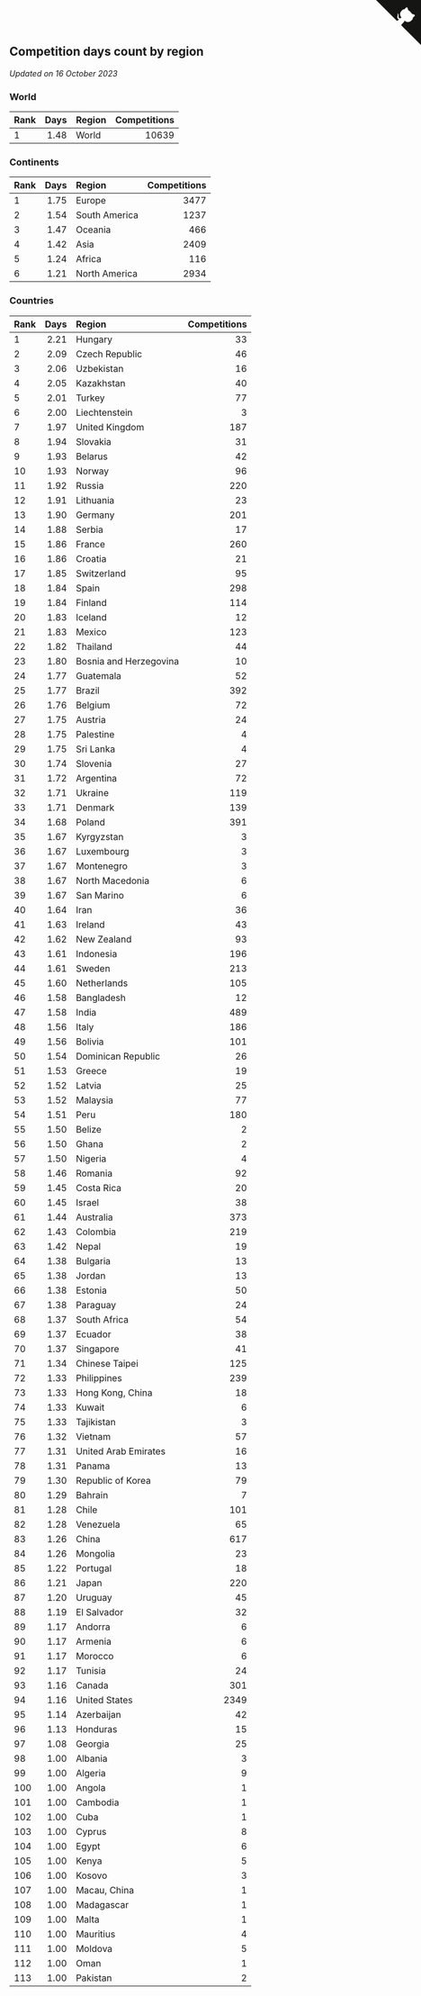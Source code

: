 ## Competition days count by region

*Updated on 16 October 2023*


### World

| Rank | Days | Region | Competitions |
| :--- | ---: | :--- | ---: |
| 1 | 1.48 | World | 10639 |

### Continents

| Rank | Days | Region | Competitions |
| :--- | ---: | :--- | ---: |
| 1 | 1.75 | Europe | 3477 |
| 2 | 1.54 | South America | 1237 |
| 3 | 1.47 | Oceania | 466 |
| 4 | 1.42 | Asia | 2409 |
| 5 | 1.24 | Africa | 116 |
| 6 | 1.21 | North America | 2934 |

### Countries

| Rank | Days | Region | Competitions |
| :--- | ---: | :--- | ---: |
| 1 | 2.21 | Hungary | 33 |
| 2 | 2.09 | Czech Republic | 46 |
| 3 | 2.06 | Uzbekistan | 16 |
| 4 | 2.05 | Kazakhstan | 40 |
| 5 | 2.01 | Turkey | 77 |
| 6 | 2.00 | Liechtenstein | 3 |
| 7 | 1.97 | United Kingdom | 187 |
| 8 | 1.94 | Slovakia | 31 |
| 9 | 1.93 | Belarus | 42 |
| 10 | 1.93 | Norway | 96 |
| 11 | 1.92 | Russia | 220 |
| 12 | 1.91 | Lithuania | 23 |
| 13 | 1.90 | Germany | 201 |
| 14 | 1.88 | Serbia | 17 |
| 15 | 1.86 | France | 260 |
| 16 | 1.86 | Croatia | 21 |
| 17 | 1.85 | Switzerland | 95 |
| 18 | 1.84 | Spain | 298 |
| 19 | 1.84 | Finland | 114 |
| 20 | 1.83 | Iceland | 12 |
| 21 | 1.83 | Mexico | 123 |
| 22 | 1.82 | Thailand | 44 |
| 23 | 1.80 | Bosnia and Herzegovina | 10 |
| 24 | 1.77 | Guatemala | 52 |
| 25 | 1.77 | Brazil | 392 |
| 26 | 1.76 | Belgium | 72 |
| 27 | 1.75 | Austria | 24 |
| 28 | 1.75 | Palestine | 4 |
| 29 | 1.75 | Sri Lanka | 4 |
| 30 | 1.74 | Slovenia | 27 |
| 31 | 1.72 | Argentina | 72 |
| 32 | 1.71 | Ukraine | 119 |
| 33 | 1.71 | Denmark | 139 |
| 34 | 1.68 | Poland | 391 |
| 35 | 1.67 | Kyrgyzstan | 3 |
| 36 | 1.67 | Luxembourg | 3 |
| 37 | 1.67 | Montenegro | 3 |
| 38 | 1.67 | North Macedonia | 6 |
| 39 | 1.67 | San Marino | 6 |
| 40 | 1.64 | Iran | 36 |
| 41 | 1.63 | Ireland | 43 |
| 42 | 1.62 | New Zealand | 93 |
| 43 | 1.61 | Indonesia | 196 |
| 44 | 1.61 | Sweden | 213 |
| 45 | 1.60 | Netherlands | 105 |
| 46 | 1.58 | Bangladesh | 12 |
| 47 | 1.58 | India | 489 |
| 48 | 1.56 | Italy | 186 |
| 49 | 1.56 | Bolivia | 101 |
| 50 | 1.54 | Dominican Republic | 26 |
| 51 | 1.53 | Greece | 19 |
| 52 | 1.52 | Latvia | 25 |
| 53 | 1.52 | Malaysia | 77 |
| 54 | 1.51 | Peru | 180 |
| 55 | 1.50 | Belize | 2 |
| 56 | 1.50 | Ghana | 2 |
| 57 | 1.50 | Nigeria | 4 |
| 58 | 1.46 | Romania | 92 |
| 59 | 1.45 | Costa Rica | 20 |
| 60 | 1.45 | Israel | 38 |
| 61 | 1.44 | Australia | 373 |
| 62 | 1.43 | Colombia | 219 |
| 63 | 1.42 | Nepal | 19 |
| 64 | 1.38 | Bulgaria | 13 |
| 65 | 1.38 | Jordan | 13 |
| 66 | 1.38 | Estonia | 50 |
| 67 | 1.38 | Paraguay | 24 |
| 68 | 1.37 | South Africa | 54 |
| 69 | 1.37 | Ecuador | 38 |
| 70 | 1.37 | Singapore | 41 |
| 71 | 1.34 | Chinese Taipei | 125 |
| 72 | 1.33 | Philippines | 239 |
| 73 | 1.33 | Hong Kong, China | 18 |
| 74 | 1.33 | Kuwait | 6 |
| 75 | 1.33 | Tajikistan | 3 |
| 76 | 1.32 | Vietnam | 57 |
| 77 | 1.31 | United Arab Emirates | 16 |
| 78 | 1.31 | Panama | 13 |
| 79 | 1.30 | Republic of Korea | 79 |
| 80 | 1.29 | Bahrain | 7 |
| 81 | 1.28 | Chile | 101 |
| 82 | 1.28 | Venezuela | 65 |
| 83 | 1.26 | China | 617 |
| 84 | 1.26 | Mongolia | 23 |
| 85 | 1.22 | Portugal | 18 |
| 86 | 1.21 | Japan | 220 |
| 87 | 1.20 | Uruguay | 45 |
| 88 | 1.19 | El Salvador | 32 |
| 89 | 1.17 | Andorra | 6 |
| 90 | 1.17 | Armenia | 6 |
| 91 | 1.17 | Morocco | 6 |
| 92 | 1.17 | Tunisia | 24 |
| 93 | 1.16 | Canada | 301 |
| 94 | 1.16 | United States | 2349 |
| 95 | 1.14 | Azerbaijan | 42 |
| 96 | 1.13 | Honduras | 15 |
| 97 | 1.08 | Georgia | 25 |
| 98 | 1.00 | Albania | 3 |
| 99 | 1.00 | Algeria | 9 |
| 100 | 1.00 | Angola | 1 |
| 101 | 1.00 | Cambodia | 1 |
| 102 | 1.00 | Cuba | 1 |
| 103 | 1.00 | Cyprus | 8 |
| 104 | 1.00 | Egypt | 6 |
| 105 | 1.00 | Kenya | 5 |
| 106 | 1.00 | Kosovo | 3 |
| 107 | 1.00 | Macau, China | 1 |
| 108 | 1.00 | Madagascar | 1 |
| 109 | 1.00 | Malta | 1 |
| 110 | 1.00 | Mauritius | 4 |
| 111 | 1.00 | Moldova | 5 |
| 112 | 1.00 | Oman | 1 |
| 113 | 1.00 | Pakistan | 2 |


<a href="https://github.com/JustinTimeCuber/wca_statistics" class="github-corner" aria-label="View source on Github"><svg width="80" height="80" viewBox="0 0 250 250" style="fill:#151513; color:#fff; position: absolute; top: 0; border: 0; right: 0;" aria-hidden="true"><path d="M0,0 L115,115 L130,115 L142,142 L250,250 L250,0 Z"></path><path d="M128.3,109.0 C113.8,99.7 119.0,89.6 119.0,89.6 C122.0,82.7 120.5,78.6 120.5,78.6 C119.2,72.0 123.4,76.3 123.4,76.3 C127.3,80.9 125.5,87.3 125.5,87.3 C122.9,97.6 130.6,101.9 134.4,103.2" fill="currentColor" style="transform-origin: 130px 106px;" class="octo-arm"></path><path d="M115.0,115.0 C114.9,115.1 118.7,116.5 119.8,115.4 L133.7,101.6 C136.9,99.2 139.9,98.4 142.2,98.6 C133.8,88.0 127.5,74.4 143.8,58.0 C148.5,53.4 154.0,51.2 159.7,51.0 C160.3,49.4 163.2,43.6 171.4,40.1 C171.4,40.1 176.1,42.5 178.8,56.2 C183.1,58.6 187.2,61.8 190.9,65.4 C194.5,69.0 197.7,73.2 200.1,77.6 C213.8,80.2 216.3,84.9 216.3,84.9 C212.7,93.1 206.9,96.0 205.4,96.6 C205.1,102.4 203.0,107.8 198.3,112.5 C181.9,128.9 168.3,122.5 157.7,114.1 C157.9,116.9 156.7,120.9 152.7,124.9 L141.0,136.5 C139.8,137.7 141.6,141.9 141.8,141.8 Z" fill="currentColor" class="octo-body"></path></svg></a><style>.github-corner:hover .octo-arm{animation:octocat-wave 560ms ease-in-out}@keyframes octocat-wave{0%,100%{transform:rotate(0)}20%,60%{transform:rotate(-25deg)}40%,80%{transform:rotate(10deg)}}@media (max-width:500px){.github-corner:hover .octo-arm{animation:none}.github-corner .octo-arm{animation:octocat-wave 560ms ease-in-out}}</style>
